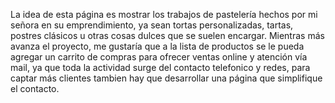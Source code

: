 La idea de esta página es mostrar los trabajos de pastelería hechos por mi señora en su emprendimiento, ya sean tortas personalizadas, tartas, postres clásicos u otras cosas dulces que se suelen encargar.
Mientras más avanza el proyecto, me gustaría que a la lista de productos se le pueda agregar un carrito de compras para ofrecer ventas online y atención vía mail, ya que toda la actividad surge del contacto telefonico y redes, para captar más clientes tambien hay que desarrollar una página que simplifique el contacto.